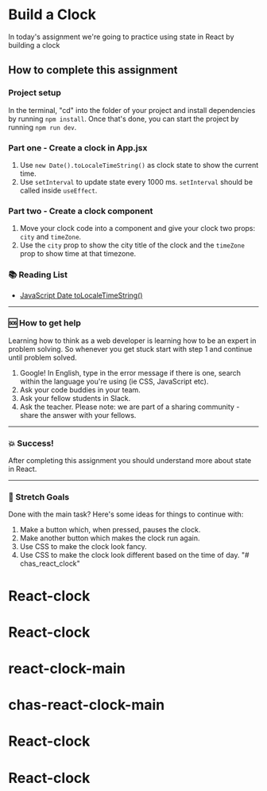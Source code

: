 # Build a Clock

In today's assignment we're going to practice using state in React by building a clock

## How to complete this assignment

### Project setup

In the terminal, "cd" into the folder of your project and install dependencies by running `npm install`. Once that's done, you can start the project by running `npm run dev`.

### Part one - Create a clock in App.jsx

1. Use `new Date().toLocaleTimeString()` as clock state to show the current time.
2. Use `setInterval` to update state every 1000 ms. `setInterval` should be called inside `useEffect`.

### Part two - Create a clock component

1. Move your clock code into a component and give your clock two props: `city` and `timeZone`.
2. Use the `city` prop to show the city title of the clock and the `timeZone` prop to show time at that timezone.

### :books: Reading List

- [JavaScript Date toLocaleTimeString()](https://www.w3schools.com/jsref/jsref_tolocaletimestring.asp)

---

### :sos: How to get help

Learning how to think as a web developer is learning how to be an expert in problem solving. So whenever you get stuck start with step 1 and continue until problem solved.

1. Google! In English, type in the error message if there is one, search within the language you're using (ie CSS, JavaScript etc).
2. Ask your code buddies in your team.
3. Ask your fellow students in Slack.
4. Ask the teacher. Please note: we are part of a sharing community - share the answer with your fellows.

---

### :boom: Success!

After completing this assignment you should understand more about state in React.

---

### :runner: Stretch Goals

Done with the main task? Here's some ideas for things to continue with:

1. Make a button which, when pressed, pauses the clock.
1. Make another button which makes the clock run again.
1. Use CSS to make the clock look fancy.
1. Use CSS to make the clock look different based on the time of day.
"# chas_react_clock" 
# React-clock
# React-clock
# react-clock-main
# chas-react-clock-main
# React-clock
# React-clock
